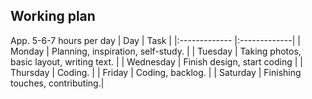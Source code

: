 ## Working plan

App. 5-6-7 hours per day
| Day | Task |
|:------------- |:-------------|
| Monday | Planning, inspiration, self-study. |
| Tuesday | Taking photos, basic layout, writing text. |
| Wednesday | Finish design, start coding |
| Thursday | Coding. |
| Friday | Coding, backlog. |
| Saturday | Finishing touches, contributing.|
